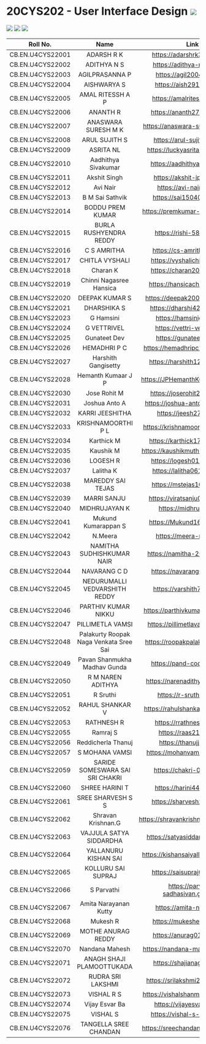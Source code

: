 # 20CYS202 - User Interface Design ![](https://img.shields.io/badge/-Live-brightgreen)
![](https://img.shields.io/badge/Batch-22CYS-lightgreen) ![](https://img.shields.io/badge/UG-blue) ![](https://img.shields.io/badge/Subject-UID-blue)

| Roll No. | Name | Link |
|:--------:|:----:|:-----:|
| CB.EN.U4CYS22001 | ADARSH R K | https://adarshrk31.github.io |
| CB.EN.U4CYS22002 | ADITHYA N S | https://adithya-ns.github.io |
| CB.EN.U4CYS22003 | AGILPRASANNA P | https://agil2004.github.io |
| CB.EN.U4CYS22004 | AISHWARYA S | https://aish2913.github.io |
| CB.EN.U4CYS22005 | AMAL RITESSH A P | https://amalritessh.github.io |
| CB.EN.U4CYS22006 | ANANTH R | https://ananth2712.github.io |
| CB.EN.U4CYS22007 | ANASWARA SURESH M K | https://anaswara-suresh.github.io |
| CB.EN.U4CYS22008 | ARUL SUJITH S | https://arul-sujith.github.io |
| CB.EN.U4CYS22009 | ASRITA NL | https://luckyasrita-16.github.io |
| CB.EN.U4CYS22010 | Aadhithya Sivakumar | https://aadhithyasiv.github.io |
| CB.EN.U4CYS22011 | Akshit Singh | https://akshit-jpg.github.io |
| CB.EN.U4CYS22012 | Avi Nair | https://avi-nair.github.io |
| CB.EN.U4CYS22013 | B M Sai Sathvik | https://sai150404.github.io |
| CB.EN.U4CYS22014 | BODDU PREM KUMAR | https://premkumar-2004.github.io |
| CB.EN.U4CYS22015 | BURLA RUSHYENDRA REDDY | https://rishi-584.github.io |
| CB.EN.U4CYS22016 | C S AMRITHA | https://cs-amritha.github.io |
| CB.EN.U4CYS22017 | CHITLA VYSHALI | https://vyshalichitla.github.io |
| CB.EN.U4CYS22018 | Charan K | https://charan2004.github.io |
| CB.EN.U4CYS22019 | Chinni Nagasree Hansica | https://hansicachinni.github.io |
| CB.EN.U4CYS22020 | DEEPAK KUMAR S | https://deepak2004rps.github.io |
| CB.EN.U4CYS22021 | DHARSHIKA S | https://dharshi4228.github.io |
| CB.EN.U4CYS22023 | G Hamsini | https://hamsinig.github.io |
| CB.EN.U4CYS22024 | G VETTRIVEL | https://vettri-vel.github.io |
| CB.EN.U4CYS22025 | Gunateet Dev | https://gunateet.github.io |
| CB.EN.U4CYS22026 | HEMADHRI P C | https://hemadhripc2004.github.io |
| CB.EN.U4CYS22027 | Harshith Gangisetty | https://harshith1201.github.io |
| CB.EN.U4CYS22028 | Hemanth Kumaar J P | https://JPHemanthKumaar.github.io |
| CB.EN.U4CYS22030 | Jose Rohit M | https://joserohit264.github.io |
| CB.EN.U4CYS22031 | Joshua Anto A | https://joshua-anto-07.github.io |
| CB.EN.U4CYS22032 | KARRI JEESHITHA | https://jeesh27.github.io |
| CB.EN.U4CYS22033 | KRISHNAMOORTHI P L | https://krishnamoorthi02.github.io |
| CB.EN.U4CYS22034 | Karthick M | https://karthick1725.github.io |
| CB.EN.U4CYS22035 | Kaushik M | https://kaushikmuthumani.github.io |
| CB.EN.U4CYS22036 | LOGESH R | https://logesh0107.github.io |
| CB.EN.U4CYS22037 | Lalitha K | https://lalitha0614.github.io |
| CB.EN.U4CYS22038 | MAREDDY SAI TEJAS | https://mstejas106.github.io |
| CB.EN.U4CYS22039 | MARRI SANJU | https://viratsanju018.github.io |
| CB.EN.U4CYS22040 | MIDHRUJAYAN K | https://midhru.github.io |
| CB.EN.U4CYS22041 | Mukund Kumarappan S | https://Mukund1604.github.io |
| CB.EN.U4CYS22042 | N.Meera | https://meera-n.github.io |
| CB.EN.U4CYS22043 | NAMITHA SUDHISHKUMAR NAIR | https://namitha-2004.github.io |
| CB.EN.U4CYS22044 | NAVARANG C D | https://navarang03.github.io |
| CB.EN.U4CYS22045 | NEDURUMALLI VEDVARSHITH REDDY | https://varshith78.github.io |
| CB.EN.U4CYS22046 | PARTHIV KUMAR NIKKU | https://parthivkumar123.github.io |
| CB.EN.U4CYS22047 | PILLIMETLA VAMSI | https://pillimetlavamsi.github.io |
| CB.EN.U4CYS22048 | Palakurty Roopak Naga Venkata Sree Sai | https://roopakpalakurty.github.io |
| CB.EN.U4CYS22049 | Pavan Shanmukha Madhav Gunda | https://pand-coder.github.io |
| CB.EN.U4CYS22050 | R M NAREN ADITHYA | https://narenadithya14.github.io |
| CB.EN.U4CYS22051 | R Sruthi | https://r-sruthi.github.io |
| CB.EN.U4CYS22052 | RAHUL SHANKAR V | https://rahulshankar420.github.io |
| CB.EN.U4CYS22053 | RATHNESH R | https://rrathnesh.github.io |
| CB.EN.U4CYS22055 | Ramraj S | https://raas21.github.io |
| CB.EN.U4CYS22056 | Reddicherla Thanuj | https://thanujj.github.io |
| CB.EN.U4CYS22057 | S MOHANA VAMSI | https://mohanvamsi06.github.io |
| CB.EN.U4CYS22059 | SARIDE SOMESWARA SAI SRI CHAKRI | https://chakri-07.github.io |
| CB.EN.U4CYS22060 | SHREE HARINI T | https://harini441.github.io |
| CB.EN.U4CYS22061 | SREE SHARVESH S S | https://sharvesh27.github.io |
| CB.EN.U4CYS22062 | Shravan Krishnan.G | https://shravankrishnan007.github.io |
| CB.EN.U4CYS22063 | VAJJULA SATYA SIDDARDHA | https://satyasiddardha.github.io |
| CB.EN.U4CYS22064 | YALLANURU KISHAN SAI | https://kishansaiyallanuru.github.io |
| CB.EN.U4CYS22065 | KOLLURU SAI SUPRAJ | https://saisupraj04.github.io |
| CB.EN.U4CYS22066 | S Parvathi | https://parvathi-sadhasivan.github.io |
| CB.EN.U4CYS22067 | Amita Narayanan Kutty | https://amita-nk.github.io |
| CB.EN.U4CYS22068 | Mukesh R | https://mukesher4.github.io |
| CB.EN.U4CYS22069 | MOTHE ANURAG REDDY | https://anurag018.github.io |
| CB.EN.U4CYS22070 | Nandana Mahesh | https://nandana-mahesh.github.io |
| CB.EN.U4CYS22071 | ANAGH SHAJI PLAMOOTTUKADA | https://shajianagh.github.io |
| CB.EN.U4CYS22072 | RUDRA SRI LAKSHMI | https://srilakshmi2277.github.io |
| CB.EN.U4CYS22073 | VISHAL R S | https://vishalshanmugam.github.io |
| CB.EN.U4CYS22074 | Vijay Esvar Ba | https://vijayesvar.github.io |
| CB.EN.U4CYS22075 | VISHAL S | https://vishal-s-14.github.io |
| CB.EN.U4CYS22076 | TANGELLA SREE CHANDAN | https://sreechandan5956.github.io |


